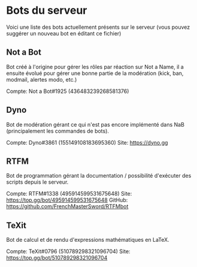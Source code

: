 # Bots du serveur

Voici une liste des bots actuellement présents sur le serveur (vous pouvez suggérer un nouveau bot en éditant ce fichier)

## Not a Bot

Bot créé à l'origine pour gérer les rôles par réaction sur Not a Name, il a ensuite évolué pour gérer une bonne partie de la modération (kick, ban, modmail, alertes modo, etc.)

Compte: Not a Bot#1925 (436483239268581376)

## Dyno

Bot de modération gérant ce qui n'est pas encore implémenté dans NaB (principalement les commandes de bots).

Compte: Dyno#3861 (155149108183695360)
Site: https://dyno.gg

## RTFM

Bot de programmation gérant la documentation / possibilité d'exécuter des scripts depuis le serveur.

Compte: RTFM#1338 (495914599531675648)
Site: https://top.gg/bot/495914599531675648
GitHub: https://github.com/FrenchMasterSword/RTFMbot

## TeXit

Bot de calcul et de rendu d'expressions mathématiques en LaTeX.

Compte: TeXit#0796 (510789298321096704)
Site: https://top.gg/bot/510789298321096704